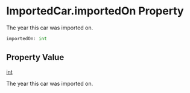 # ImportedCar.importedOn Property
The year this car was imported on.

```Python
importedOn: int
```

## Property Value
[int](https://docs.python.org/3/library/functions.html#int)

The year this car was imported on.
